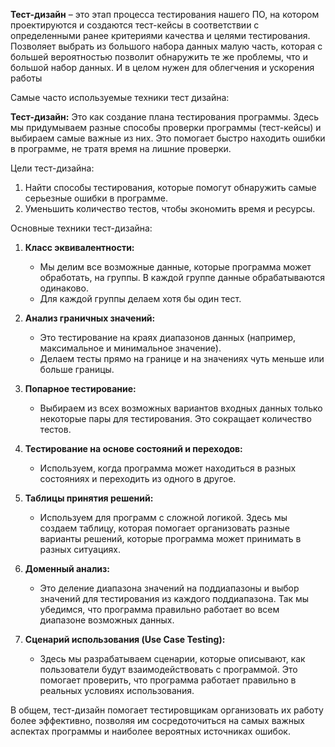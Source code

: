 **Тест-дизайн** – это этап процесса тестирования нашего ПО, на котором проектируются и создаются тест-кейсы в соответствии с определенными ранее критериями качества и целями тестирования. Позволяет выбрать из большого набора данных малую часть,  которая с большей вероятностью позволит обнаружить те же проблемы, что и большой набор данных. И в целом нужен для облегчения и ускорения работы

Самые часто используемые техники тест дизайна:

**Тест-дизайн:**
Это как создание плана тестирования программы. Здесь мы придумываем разные способы проверки программы (тест-кейсы) и выбираем самые важные из них. Это помогает быстро находить ошибки в программе, не тратя время на лишние проверки.

Цели тест-дизайна:
1. Найти способы тестирования, которые помогут обнаружить самые серьезные ошибки в программе.
2. Уменьшить количество тестов, чтобы экономить время и ресурсы.

Основные техники тест-дизайна:

1. **Класс эквивалентности:**
   - Мы делим все возможные данные, которые программа может обработать, на группы. В каждой группе данные обрабатываются одинаково.
   - Для каждой группы делаем хотя бы один тест.

2. **Анализ граничных значений:**
   - Это тестирование на краях диапазонов данных (например, максимальное и минимальное значение).
   - Делаем тесты прямо на границе и на значениях чуть меньше или больше границы.

3. **Попарное тестирование:**
   - Выбираем из всех возможных вариантов входных данных только некоторые пары для тестирования. Это сокращает количество тестов.

4. **Тестирование на основе состояний и переходов:**
   - Используем, когда программа может находиться в разных состояниях и переходить из одного в другое.

5. **Таблицы принятия решений:**
   - Используем для программ с сложной логикой. Здесь мы создаем таблицу, которая помогает организовать разные варианты решений, которые программа может принимать в разных ситуациях.

6. **Доменный анализ:**
   - Это деление диапазона значений на поддиапазоны и выбор значений для тестирования из каждого поддиапазона. Так мы убедимся, что программа правильно работает во всем диапазоне возможных данных.

7. **Сценарий использования (Use Case Testing):**
   - Здесь мы разрабатываем сценарии, которые описывают, как пользователи будут взаимодействовать с программой. Это помогает проверить, что программа работает правильно в реальных условиях использования.

В общем, тест-дизайн помогает тестировщикам организовать их работу более эффективно, позволяя им сосредоточиться на самых важных аспектах программы и наиболее вероятных источниках ошибок.
